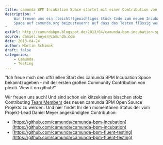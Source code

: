 ```yaml
---
title: camunda BPM Incubation Space startet mit einer Contribution von plexiti
description: "
    Wir freuen uns ein (leicht!)gewichtiges Stück Code zum neuen Incubation 
    Space auf camunda.org beizusteuern: auf dass das Testen flüssig werde! 
"
extUrl: http://camundabpm.blogspot.de/2013/04/camunda-bpm-incubation-space-launched.html
source: daniel.meyer@camunda.com
date: 2013-04-24
author: Martin Schimak
draft: false
categories:
    - Camunda
    - Testing
---
```


"Ich freue mich den offiziellen Start des camunda BPM Incubation 
Space bekanntzugeben - mit der ersten großen Community Contribution 
von plexiti. View it on github!" 

Wir freuen uns auch! Und sind schon ein klitzekleines bisschen stolz 
Contributing [Team Members](http://camunda.org/community/team.html) des neuen
camunda BPM Open Source Projekts zu werden. Und hier findet Ihr den momentanen
Status der vom Projekt-Lead Daniel Meyer angekündigten Contribution:

* [https://github.com/camunda/camunda-bpm-incubation](https://github.com/camunda/camunda-bpm-incubation)
* [https://github.com/camunda/camunda-bpm-fluent-testing](https://github.com/camunda/camunda-bpm-fluent-testing)
